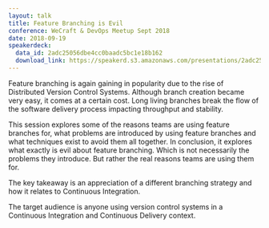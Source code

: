 ```yaml
---
layout: talk
title: Feature Branching is Evil
conference: WeCraft & DevOps Meetup Sept 2018
date: 2018-09-19
speakerdeck:
  data_id: 2adc25056dbe4cc0baadc5bc1e18b162
  download_link: https://speakerd.s3.amazonaws.com/presentations/2adc25056dbe4cc0baadc5bc1e18b162/201809_Brussels_WeCraft___DevOps_meetup_-_Feature_Branching_is_Evil.pdf
---
```

Feature branching is again gaining in popularity due to the rise of Distributed Version Control Systems. Although branch creation became very easy, it comes at a certain cost. Long living branches break the flow of the software delivery process impacting throughput and stability.

This session explores some of the reasons teams are using feature branches for, what problems are introduced by using feature branches and what techniques exist to avoid them all together. In conclusion, it explores what exactly is evil about feature branching. Which is not necessarily the problems they introduce. But rather the real reasons teams are using them for.

The key takeaway is an appreciation of a different branching strategy and how it relates to Continuous Integration.

The target audience is anyone using version control systems in a Continuous Integration and Continuous Delivery context.

